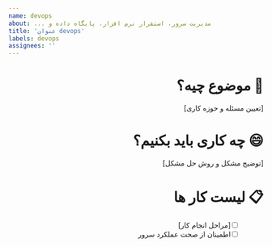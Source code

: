 ```yaml
---
name: devops
about: ... مدیریت سرور، استقرار نرم افزار، پایگاه داده و
title: 'عنوان devops'
labels: devops
assignees: ''
---
```


<div dir="rtl">

# 🤔 موضوع چیه؟

[تعیین مسئله و حوزه کاری]

# 😄 چه کاری باید بکنیم؟

[توضیح مشکل و روش حل مشکل]

# 📋 لیست کار ها

- [ ] &emsp;&ensp; [مراحل انجام کار]
- [ ] &emsp;&ensp; اطمینان از صحت عملکرد سرور

</div>
